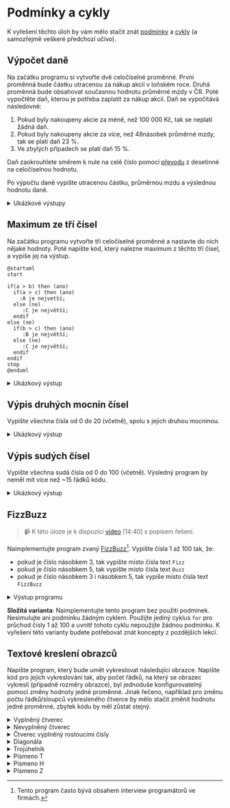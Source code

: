 # Podmínky a cykly
K vyřešení těchto úloh by vám mělo stačit znát [podmínky](../c/rizeni_toku/podminky.md) a [cykly](../c/rizeni_toku/cykly.md)
(a samozřejmě veškeré předchozí učivo).

## Výpočet daně
Na začátku programu si vytvořte dvě celočíselné proměnné. První proměnná bude částku utracenou za nákup akcií v loňském
roce. Druhá proměnná bude obsahovat současnou hodnotu průměrné mzdy v ČR. Poté vypočtěte daň, kterou je potřeba zaplatit
za nákup akcií. Daň se vypočítává následovně:

1) Pokud byly nakoupeny akcie za méně, než 100 000 Kč, tak se neplatí žádná daň.
2) Pokud byly nakoupeny akcie za více, než 48násobek průměrné mzdy, tak se platí daň 23 %.
3) Ve zbylých případech se platí daň 15 %.

Daň zaokrouhlete směrem k nule na celé číslo pomocí [převodu](../c/datove_typy/konverze.md) z desetinné na celočíselnou
hodnotu.

Po výpočtu daně vypište utracenou částku, průměrnou mzdu a výslednou hodnotu daně.

<details>
<summary>Ukázkové výstupy</summary>

```
utraceno = 10021
mzda = 41265
dan = 0
```

```
utraceno = 2000000
mzda = 41265
dan = 460000
```

```
utraceno = 150000
mzda = 41265
dan = 22500
```
</details>

## Maximum ze tří čísel
Na začátku programu vytvořte tři celočíselné proměnné a nastavte do nich nějaké hodnoty. Poté napište kód, který nalezne
maximum z těchto tří čísel, a vypíše jej na výstup.

```plantuml
@startuml
start

if(a > b) then (ano)
  if(a > c) then (ano)
    :A je nejvetší;
  else (ne)
     :C je největší;
  endif
else (ne)
  if(b > c) then (ano)
     :B je největší;
  else (ne)
     :C je největší;
  endif
endif
stop
@enduml
```

<details>
<summary>Ukázkový výstup</summary>

```
a = 10
b = 40
c = 20

maximum je 40
```
</details>

## Výpis druhých mocnin čísel
Vypište všechna čísla od 0 do 20 (včetně), spolu s jejich druhou mocninou.

<details>
<summary>Ukázkový výstup</summary>

```
0 na druhou je 0
1 na druhou je 1
2 na druhou je 4
3 na druhou je 9
...
19 na druhou je 361
20 na druohu je 400
```
</details>

## Výpis sudých čísel
Vypište všechna sudá čísla od 0 do 100 (včetně). Výsledný program by neměl mít více než ~15 řádků kódu.

<details>
<summary>Ukázkový výstup</summary>

```
0
2
4
...
98
100
```
</details>

## FizzBuzz

> 📹 K této úloze je k dispozici [video](https://www.youtube.com/watch?v=VNYnSFGhdWo) \[14:40] s popisem řešení.

Naimplementujte program zvaný [FizzBuzz](https://en.wikipedia.org/wiki/Fizz_buzz)[^1]. Vypište čísla 1 až 100 tak, že:
 - pokud je číslo násobkem 3, tak vypište místo čísla text `Fizz`
 - pokud je číslo násobkem 5, tak vypište místo čísla text `Buzz`
 - pokud je číslo násobkem 3 i násobkem 5, tak vypíše místo čísla text `FizzBuzz`

[^1]: Tento program často bývá obsahem interview programátorů ve firmách.

<details>
<summary>Výstup programu</summary>

```
1
2
Fizz
4
Buzz
Fizz
7
8
Fizz
Buzz
11
Fizz
13
14
Fizz Buzz
16
...
```
</details>

**Složitá varianta**: Naimplementujte tento program bez použití podmínek. Nesimulujte ani podmínku
žádným cyklem. Použijte jediný cyklus `for` pro průchod čísly 1 až 100 a uvnitř tohoto cyklu nepoužijte
žádnou podmínku. K vyřešení této varianty budete potřebovat znát koncepty z pozdějších lekcí.

## Textové kreslení obrazců
Napište program, který bude umět vykreslovat následující obrazce. Napište kód pro jejich vykreslování tak, aby počet
řádků, na který se obrazec vykreslí (případně rozměry obrazce), byl jednoduše konfigurovatelný pomocí změny hodnoty jedné
proměnné. Jinak řečeno, například pro změnu počtu řádků/sloupců vykresleného čtverce by mělo stačit změnit hodnotu jedné
proměnné, zbytek kódu by měl zůstat stejný.

<details>
<summary>Vyplněný čtverec</summary>

```
xxxx
xxxx
xxxx
xxxx
```
</details>

<details>
<summary>Nevyplněný čtverec</summary>

```
xxxx
x  x
x  x
xxxx
```
</details>

<details>
<summary>Čtverec vyplněný rostoucími čísly</summary>

```
xxxxx
x012x
x345x
x678x
xxxxx
```
</details>

<details>
<summary>Diagonála</summary>

```
x
 x
  x
   x
    x
```
</details>

<details>
<summary>Trojúhelník</summary>

```
  x  
 x x 
xxxxx
```
</details>

<details>
<summary>Písmeno T</summary>

```
xxxxxxx
   x 
   x
   x
   x
   x
```
</details>

<details>
<summary>Písmeno H</summary>

```
x     x
x     x 
x     x
xxxxxxx
x     x
x     x
x     x
```
</details>

<details>
<summary>Písmeno Z</summary>

```
xxxxxx
    x 
   x  
  x 
 x
xxxxxx
```
</details>
